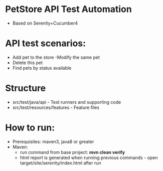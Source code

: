 # PetStore API Test Automation
- Based on Serenity+Cucumber4

# API test scenarios:
- Add pet to the store
 -Modify the same pet
- Delete this pet
- Find pets by status available

# Structure
  - src/test/java/api - Test runners and supporting code
  - src/test/resources/features - Feature files
  
# How to run:
  - Prerequisites: maven3, java8 or greater
  - Maven:
    - run command from base project: **mvn clean verify** 
    - html report is generated when running previous commands - open target/site/serenity/index.html after run
